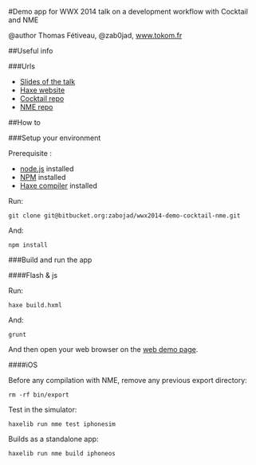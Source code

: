 #Demo app for WWX 2014 talk on a development workflow with Cocktail and NME

@author Thomas Fétiveau, @zab0jad, www.tokom.fr

##Useful info

###Urls

* [Slides of the talk](http://www.slideshare.net/thomasfetiveau/development-workflow-with-cocktail-and-nme)
* [Haxe website](http://www.haxe.org)
* [Cocktail repo](https://github.com/silexlabs/Cocktail)
* [NME repo](https://github.com/haxenme/nme)

##How to

###Setup your environment

Prerequisite :

* [node.js](http://nodejs.org/) installed
* [NPM](https://npmjs.org/) installed
* [Haxe compiler](http://haxe.org/download) installed

Run:

```
git clone git@bitbucket.org:zabojad/wwx2014-demo-cocktail-nme.git
```

And:

```
npm install
```

###Build and run the app

####Flash & js

Run:

```
haxe build.hxml
```

And: 

```
grunt
```

And then open your web browser on the [web demo page](http://127.0.0.1:9000/).

####iOS

Before any compilation with NME, remove any previous export directory:

```
rm -rf bin/export
```

Test in the simulator:
```
haxelib run nme test iphonesim
```

Builds as a standalone app:
```
haxelib run nme build iphoneos
```
